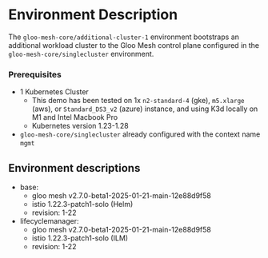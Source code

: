 # Environment Description
The `gloo-mesh-core/additional-cluster-1` environment bootstraps an additional workload cluster to the Gloo Mesh control plane configured in the `gloo-mesh-core/singlecluster` environment.

### Prerequisites
- 1 Kubernetes Cluster
    - This demo has been tested on 1x `n2-standard-4` (gke), `m5.xlarge` (aws), or `Standard_DS3_v2` (azure) instance, and using K3d locally on M1 and Intel Macbook Pro
    - Kubernetes version 1.23-1.28
- `gloo-mesh-core/singlecluster` already configured with the context name `mgmt`

## Environment descriptions
- base:
    - gloo mesh v2.7.0-beta1-2025-01-21-main-12e88d9f58
    - istio 1.22.3-patch1-solo (Helm)
    - revision: 1-22
- lifecyclemanager:
    - gloo mesh v2.7.0-beta1-2025-01-21-main-12e88d9f58
    - istio 1.22.3-patch1-solo (ILM)
    - revision: 1-22